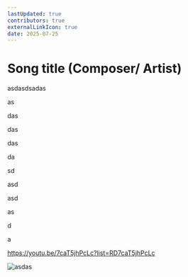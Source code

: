 ```yaml
---
lastUpdated: true
contributors: true
externalLinkIcon: true
date: 2025-07-25
---
```

# Song title (Composer/ Artist)

a﻿sdasdsadas

a﻿s

d﻿as

d﻿as

d﻿as

d﻿a

s﻿d

a﻿sd

a﻿sd

a﻿s

d﻿

a﻿

<https://youtu.be/7caT5jhPcLc?list=RD7caT5jhPcLc>



![asdas](/media/f1e6bd49-baae-4a1c-8e4d-219af4b43b07.jpg "14234234")